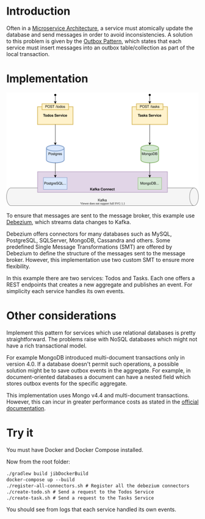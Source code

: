 # Introduction
Often in a <a href="https://microservices.io/patterns/microservices.html">Microservice Architecture</a>, a service must atomically update the database
and send messages in order to avoid inconsistencies. A solution to this problem is given by the <a href="https://microservices.io/patterns/data/transactional-outbox.html">Outbox Pattern</a>,
which states that each service must insert messages into an outbox table/collection as part of the local transaction.

# Implementation
<p align="center">
    <img src="./diagram.svg">
</p>
To ensure that messages are sent to the message broker, this example use <a href="https://debezium.io/">Debezium</a>, which streams data changes to Kafka.

Debezium offers connectors for many databases such as MySQL, PostgreSQL, SQLServer, MongoDB, Cassandra and others.
Some predefined Single Message Transformations (SMT) are offered by Debezium to define the structure of the messages sent to the message broker.
However, this implementation use two custom SMT to ensure more flexibility.

In this example there are two services: Todos and Tasks. Each one offers a REST endpoints that creates a new aggregate and publishes an event.
For simplicity each service handles its own events.

# Other considerations
Implement this pattern for services which use relational databases is pretty straightforward.
The problems raise with NoSQL databases which might not have a rich transactional model.

For example MongoDB introduced multi-document transactions only in version 4.0. If a database doesn't permit such operations, a possible solution
might be to save outbox events in the aggregate. For example, in document-oriented databases a document can have a nested field which stores outbox events
for the specific aggregate.

This implementation uses Mongo v4.4 and multi-document transactions. However, this can incur in greater performance costs as stated in the <a href="https://docs.mongodb.com/v4.4/core/transactions/">official documentation</a>.

# Try it
You must have Docker and Docker Compose installed.

Now from the root folder:
```shell
./gradlew build jibDockerBuild
docker-compose up --build
./register-all-connectors.sh # Register all the debezium connectors
./create-todo.sh # Send a request to the Todos Service
./create-task.sh # Send a request to the Tasks Service
```
You should see from logs that each service handled its own events.